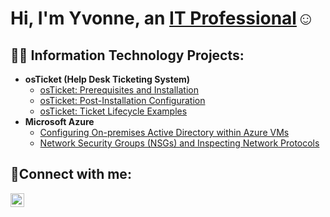 <h1>Hi, I'm Yvonne, an <a href="https://linkedin.com/in/yvonne-nderitu-7a2513313">IT Professional</a>☺</h1>

<h2>👨‍💻 Information Technology Projects:</h2>

- <b>osTicket (Help Desk Ticketing System)</b>
  - [osTicket: Prerequisites and Installation](https://github.com/ynderitu01/osticket-prereqs)
  - [osTicket: Post-Installation Configuration](https://github.com/ynderitu01/post-install-config)
  - [osTicket: Ticket Lifecycle Examples](https://github.com/ynderitu01/ticket-lifecycle)
- <b>Microsoft Azure</b>
  - [Configuring On-premises Active Directory within Azure VMs](https://github.com/ynderitu01/configure-ad)
  - [Network Security Groups (NSGs) and Inspecting Network Protocols](https://github.com/ynderitu01/azure-network-protocols)

<h2>🤳Connect with me:</h2>

[<img align="left" alt="Josh | LinkedIn" width="22px" src="https://cdn.jsdelivr.net/npm/simple-icons@v3/icons/linkedin.svg" />][linkedin]

[linkedin]: https://linkedin.com/in/yvonne-nderitu-7a2513313
